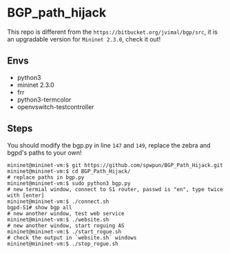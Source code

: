 # BGP_path_hijack
This repo is different from the `https://bitbucket.org/jvimal/bgp/src`, it is an upgradable version for `Mininet 2.3.0`, check it out!
## Envs
- python3
- mininet 2.3.0
- frr
- python3-termcolor
- openvswitch-testcontroller

## Steps
You should modify the bgp.py in line `147` and `149`, replace the zebra and bgpd's paths to your own!
```
mininet@mininet-vm:$ git https://github.com/spwpun/BGP_Path_Hijack.git
mininet@mininet-vm:$ cd BGP_Path_Hijack/
# replace paths in bgp.py
mininet@mininet-vm:$ sudo python3 bgp.py
# new termial window, connect to S1 router, passwd is "en", type twice with [enter]
mininet@mininet-vm:$ ./connect.sh
bgpd-S1# show bgp all
# new another window, test web service
mininet@mininet-vm:$ ./website.sh
# new another window, start roguing AS
mininet@mininet-vm:$ ./start_rogue.sh
# check the output in `website.sh` windows
mininet@mininet-vm:$ ./stop_rogue.sh
```
